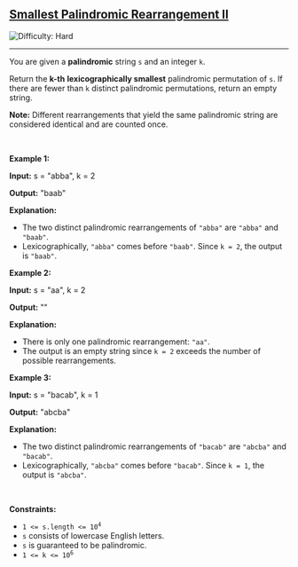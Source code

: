 <h2><a href="https://leetcode.com/problems/smallest-palindromic-rearrangement-ii">Smallest Palindromic Rearrangement II</a></h2> <img src='https://img.shields.io/badge/Difficulty-Hard-red' alt='Difficulty: Hard' /><hr><p data-end="332" data-start="99">You are given a <strong><span data-keyword="palindrome-string">palindromic</span></strong> string <code>s</code> and an integer <code>k</code>.</p>

<p>Return the <strong>k-th</strong> <strong><span data-keyword="lexicographically-smaller-string">lexicographically smallest</span></strong> palindromic <span data-keyword="permutation-string">permutation</span> of <code>s</code>. If there are fewer than <code>k</code> distinct palindromic permutations, return an empty string.</p>

<p><strong>Note:</strong> Different rearrangements that yield the same palindromic string are considered identical and are counted once.</p>

<p>&nbsp;</p>
<p><strong class="example">Example 1:</strong></p>

<div class="example-block">
<p><strong>Input:</strong> <span class="example-io">s = &quot;abba&quot;, k = 2</span></p>

<p><strong>Output:</strong> <span class="example-io">&quot;baab&quot;</span></p>

<p><strong>Explanation:</strong></p>

<ul>
	<li>The two distinct palindromic rearrangements of <code>&quot;abba&quot;</code> are <code>&quot;abba&quot;</code> and <code>&quot;baab&quot;</code>.</li>
	<li>Lexicographically, <code>&quot;abba&quot;</code> comes before <code>&quot;baab&quot;</code>. Since <code>k = 2</code>, the output is <code>&quot;baab&quot;</code>.</li>
</ul>
</div>

<p><strong class="example">Example 2:</strong></p>

<div class="example-block">
<p><strong>Input:</strong> <span class="example-io">s = &quot;aa&quot;, k = 2</span></p>

<p><strong>Output:</strong> <span class="example-io">&quot;&quot;</span></p>

<p><strong>Explanation:</strong></p>

<ul>
	<li>There is only one palindromic rearrangement: <code data-end="1112" data-start="1106">&quot;aa&quot;</code>.</li>
	<li>The output is an empty string since <code>k = 2</code> exceeds the number of possible rearrangements.</li>
</ul>
</div>

<p><strong class="example">Example 3:</strong></p>

<div class="example-block">
<p><strong>Input:</strong> <span class="example-io">s = &quot;bacab&quot;, k = 1</span></p>

<p><strong>Output:</strong> <span class="example-io">&quot;abcba&quot;</span></p>

<p><strong>Explanation:</strong></p>

<ul>
	<li>The two distinct palindromic rearrangements of <code>&quot;bacab&quot;</code> are <code>&quot;abcba&quot;</code> and <code>&quot;bacab&quot;</code>.</li>
	<li>Lexicographically, <code>&quot;abcba&quot;</code> comes before <code>&quot;bacab&quot;</code>. Since <code>k = 1</code>, the output is <code>&quot;abcba&quot;</code>.</li>
</ul>
</div>

<p>&nbsp;</p>
<p><strong>Constraints:</strong></p>

<ul>
	<li><code>1 &lt;= s.length &lt;= 10<sup>4</sup></code></li>
	<li><code>s</code> consists of lowercase English letters.</li>
	<li><code>s</code> is guaranteed to be palindromic.</li>
	<li><code>1 &lt;= k &lt;= 10<sup>6</sup></code></li>
</ul>
